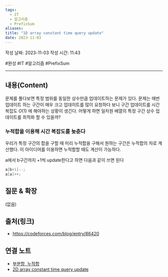 ```yaml
---
tags:
  - IT
  - 알고리즘
  - PrefixSum
aliases: 
title: "1D array constant time query update"
date: 2023-11-03
---
```

작성 날짜: 2023-11-03
작성 시간: 11:43

#완성  #IT #알고리즘 #PrefixSum 

----
## 내용(Content)

문제를 풀다보면 특정 범위를 동일한 상수만큼 업데이트하는 문제가 있다. 문제는 매번 업데이트 하는 구간이 매우 크고 업데이트를 많이 요청하다 보니 구간 업데이트를 시간 복잡도 $O(1)$ 에 해야하는 상황이 생긴다. 어떻게 하면 일차원 배열의 특정 구간 상수 업데이트를 최적화 할 수 있을까?

### 누적합을 이용해 시간 복잡도를 늦춘다

우리가 특정 구간의 합을 구할 때 미리 누적합을 구해서 원하는 구간은 누적합의 차로 계산했다. 이 아이디어를 이용하면 누적합할 때도 계산이 가능하다.

a에서 b구간까지 +1씩 update한다고 하면 다음과 같이 쓰면 된다

```java
a[b+1]--;
a[a]++;
```




## 질문 & 확장

(없음)

## 출처(링크)
- https://codeforces.com/blog/entry/86420

## 연결 노트
- [부분합, 누적합](%EB%B6%80%EB%B6%84%ED%95%A9,%20%EB%88%84%EC%A0%81%ED%95%A9.md)
- [2D array constant time query update](2D%20array%20constant%20time%20query%20update.md)










